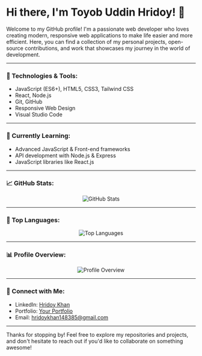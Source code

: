 # Hi there, I'm Toyob Uddin Hridoy! 👋

Welcome to my GitHub profile! I'm a passionate web developer who loves creating modern, responsive web applications to make life easier and more efficient. Here, you can find a collection of my personal projects, open-source contributions, and work that showcases my journey in the world of development.

---

### 🔧 Technologies & Tools:
- JavaScript (ES6+), HTML5, CSS3, Tailwind CSS
- React, Node.js
- Git, GitHub
- Responsive Web Design
- Visual Studio Code

---

### 🌱 Currently Learning:
- Advanced JavaScript & Front-end frameworks
- API development with Node.js & Express
- JavaScript libraries like React.js

---

### 📈 GitHub Stats:
<p align="center">
  <img src="https://github-readme-stats.vercel.app/api?username=Hridoykhan4&show_icons=true&theme=radical" alt="GitHub Stats"/>
</p>

---

### 🚀 Top Languages:
<p align="center">
  <img src="https://github-readme-stats.vercel.app/api/top-langs/?username=Hridoykhan4&layout=compact&theme=radical" alt="Top Languages"/>
</p>

---

### 📊 Profile Overview:
<p align="center">
  <img src="https://github-profile-summary-cards.vercel.app/api/cards/profile-details?username=Hridoykhan4&theme=radical" alt="Profile Overview"/>
</p>

---

### 🤝 Connect with Me:
- LinkedIn: [Hridoy Khan](https://www.linkedin.com/in/md-toyob-uddin-hridoy-214958311?utm_source=share&utm_campaign=share_via&utm_content=profile&utm_medium=android_app)
- Portfolio: [Your Portfolio](https://your-portfolio-link-here)
- Email: hridoykhan148385@gmail.com

---

Thanks for stopping by! Feel free to explore my repositories and projects, and don't hesitate to reach out if you'd like to collaborate on something awesome!
